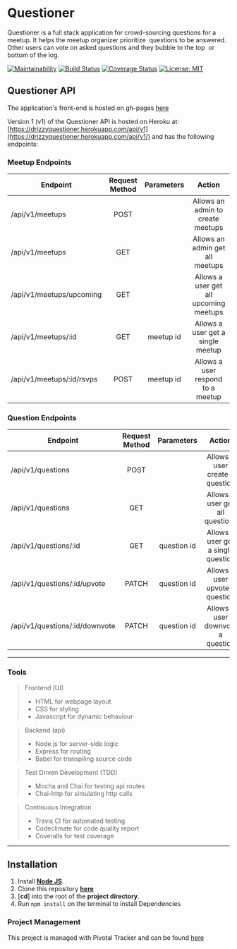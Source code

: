 # ﻿Questioner

Questioner is a full stack application for crowd-sourcing questions for a meetup. ​It helps the meetup organizer prioritize  questions to be answered. Other users can vote on asked questions and they bubble to the top  or bottom of the log.

[![Maintainability](https://api.codeclimate.com/v1/badges/44d33e84bea8951b1f81/maintainability)](https://codeclimate.com/github/TheDrizzyWay/Questioner/maintainability) [![Build Status](https://travis-ci.org/TheDrizzyWay/Questioner.svg?branch=develop)](https://travis-ci.org/TheDrizzyWay/Questioner) [![Coverage Status](https://coveralls.io/repos/github/TheDrizzyWay/Questioner/badge.svg?branch=develop)](https://coveralls.io/github/TheDrizzyWay/Questioner?branch=develop) [![License:   MIT](https://img.shields.io/badge/License-MIT-yellow.svg)](https://opensource.org/licenses/MIT)

## Questioner API

The application's front-end is hosted on gh-pages [here](https://thedrizzyway.github.io/Questioner/UI)

Version 1 (v1) of the Questioner API is hosted on Heroku at: [https://drizzyquestioner.herokuapp.com/api/v1](https://drizzyquestioner.herokuapp.com/api/v1/) and has the following endpoints:

### Meetup Endpoints

| Endpoint                     | Request Method | Parameters  | Action                                |
| -----------------------------|:--------------:| :----------:| :------------------------------------:|
| /api/v1/meetups              | POST           |             | Allows an admin to create meetups     |
| /api/v1/meetups              | GET            |             | Allows an admin get all meetups       |
| /api/v1/meetups/upcoming     | GET            |             | Allows a user get all upcoming meetups|
| /api/v1/meetups/:id          | GET            |  meetup id  | Allows a user get a single meetup     |
| /api/v1/meetups/:id/rsvps    | POST           |  meetup id  | Allows a user respond to a meetup     | |                

### Question Endpoints

| Endpoint                        | Request Method | Parameters  | Action                                |
| --------------------------------| :------------: |:-----------:| :-----------------------------------: |
| /api/v1/questions               | POST           |             | Allows a user create a question       |
| /api/v1/questions               | GET            |             | Allows a user get all questions       |
| /api/v1/questions/:id           | GET            | question id | Allows a user get a single question   |
| /api/v1/questions/:id/upvote    | PATCH          | question id | Allows a user upvote a question       |
| /api/v1/questions/:id/downvote  | PATCH          | question id | Allows a user downvote a question     |       

***
### Tools

> Frontend (UI)
> - HTML for webpage layout
> - CSS for styling
> - Javascript for dynamic behaviour

> Backend (api)
> - Node js for server-side logic
> - Express for routing
> - Babel for transpiling source code

> Test Driven Development (TDD)
> - Mocha and Chai for testing api routes
> - Chai-http for simulating http calls

> Continuous Integration
> - Travis CI for automated testing
> - Codeclimate for code quality report
> - Coveralls for test coverage

***

## Installation
1. Install [**Node JS**](https://nodejs.org/en/).
2. Clone this repository [**here**](https://github.com/TheDrizzyWay/Questioner.git)
3. [**cd**] into the root of the **project directory**.
4. Run `npm install` on the terminal to install Dependencies

### Project Management
This project is managed with Pivotal Tracker and can be found [here](https://www.pivotaltracker.com/n/projects/2232521)
